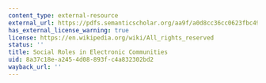 ```yaml
---
content_type: external-resource
external_url: https://pdfs.semanticscholar.org/aa9f/a0d8cc36cc0623fbc49a4f981cde061d25cf.pdf
has_external_license_warning: true
license: https://en.wikipedia.org/wiki/All_rights_reserved
status: ''
title: Social Roles in Electronic Communities
uid: 8a37c18e-a245-4d08-893f-c4a832302bd2
wayback_url: ''
---
```

